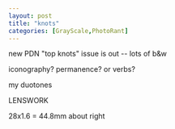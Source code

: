 ```yaml
---
layout: post
title: "knots"
categories: [GrayScale,PhotoRant]
---
```

new PDN "top knots" issue is out -- lots of b&w

iconography? permanence? or verbs?

my duotones

LENSWORK

28x1.6 = 44.8mm about right

